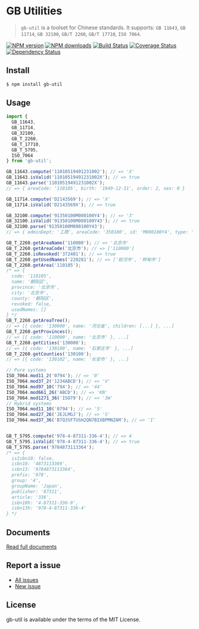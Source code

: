 GB Utilities
============

> `gb-util` is a toolset for Chinese standards. It supports: `GB 11643`, `GB 11714`, `GB 32100`, `GB/T 2260`, `GB/T 17710`, `ISO 7064`.

[![NPM version](https://img.shields.io/npm/v/gb-util.svg)](https://www.npmjs.com/package/gb-util)
[![NPM downloads](https://img.shields.io/npm/dm/gb-util.svg)](https://www.npmjs.com/package/gb-util)
[![Build Status](https://travis-ci.com/d-band/gb-util.svg?branch=master)](https://travis-ci.com/d-band/gb-util)
[![Coverage Status](https://coveralls.io/repos/github/d-band/gb-util/badge.svg?branch=master)](https://coveralls.io/github/d-band/gb-util?branch=master)
[![Dependency Status](https://david-dm.org/d-band/gb-util.svg)](https://david-dm.org/d-band/gb-util)

## Install

```bash
$ npm install gb-util
```

## Usage

```javascript
import {
  GB_11643,
  GB_11714,
  GB_32100,
  GB_T_2260,
  GB_T_17710,
  GB_T_5795,
  ISO_7064
} from 'gb-util';

GB_11643.compute('11010519491231002'); // => 'X'
GB_11643.isValid('11010519491231002X'); // => true
GB_11643.parse('11010519491231002X');
// => { areaCode: '110105', birth: '1949-12-31', order: 2, sex: 0 }

GB_11714.compute('D2143569'); // => 'X'
GB_11714.isValid('D2143569X'); // => true

GB_32100.compute('91350100M000100Y4'); // => '3'
GB_32100.isValid('91350100M000100Y43'); // => true
GB_32100.parse('91350100M000100Y43');
// => { adminDept: '工商', areaCode: '350100', id: 'M000100Y4', type: '企业' }

GB_T_2260.getAreaName('110000'); // => '北京市'
GB_T_2260.getAreaCode('北京市'); // => ['110000']
GB_T_2260.isRevoked('372401'); // => true
GB_T_2260.getUsedNames('220281'); // => ['蛟河市', '桦甸市']
GB_T_2260.getArea('110105');
/* => {
  code: '110105',
  name: '朝阳区',
  province: '北京市',
  city: '北京市',
  county: '朝阳区',
  revoked: false,
  usedNames: []
} */
GB_T_2260.getAreaTree();
// => [{ code: '130000', name: '河北省', children: [...] }, ...]
GB_T_2260.getProvinces();
// => [{ code: '110000', name: '北京市' }, ...]
GB_T_2260.getCities('130000');
// => [{ code: '130100', name: '石家庄市' }, ...]
GB_T_2260.getCounties('130100');
// => [{ code: '130102', name: '长安市' }, ...]

// Pure systems
ISO_7064.mod11_2('0794'); // => '0'
ISO_7064.mod37_2('1234ABCD'); // => 'V'
ISO_7064.mod97_10('794'); // => '44'
ISO_7064.mod661_26('ABCD'); // => 'KN'
ISO_7064.mod1271_36('ISO79'); // => '3W'
// Hybrid systems
ISO_7064.mod11_10('0794'); // => '5'
ISO_7064.mod27_26('JEJLMGJ'); // => 'S'
ISO_7064.mod37_36('B7Q3SFTUSH2QN7BIXBPMNZAM'); // => 'I'


GB_T_5795.compute('978-4-87311-336-4'); // => 4
GB_T_5795.isValid('978-4-87311-336-4'); // => true
GB_T_5795.parse('9784873113364');
/* => {
  isIsbn10: false,
  isbn10: '4873113369',
  isbn13: '9784873113364',
  prefix: '978',
  group: '4',
  groupName: 'Japan',
  publisher: '87311',
  article: '336',
  isbn10h: '4-87311-336-9',
  isbn13h: '978-4-87311-336-4'
} */
```

## Documents

[Read full documents](https://d-band.github.io/gb-util/)

## Report a issue

* [All issues](https://github.com/d-band/gb-util/issues)
* [New issue](https://github.com/d-band/gb-util/issues/new)

## License

gb-util is available under the terms of the MIT License.

